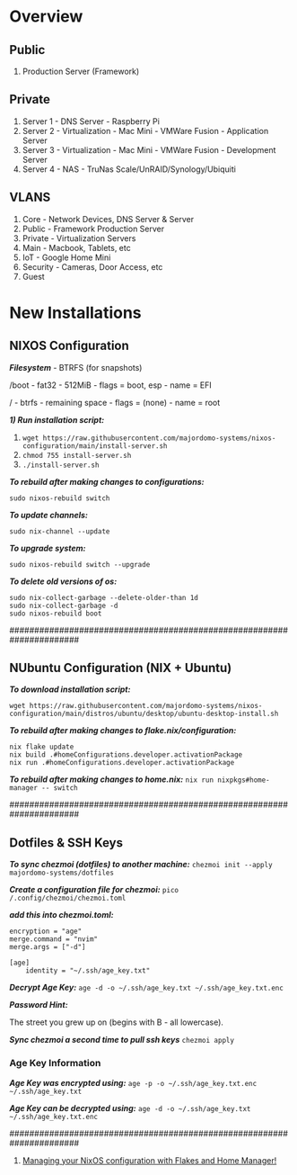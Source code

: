 # Overview

## Public
1. Production Server (Framework)

## Private
1. Server 1 - DNS Server - Raspberry Pi
2. Server 2 - Virtualization - Mac Mini - VMWare Fusion - Application Server
3. Server 3 - Virtualization - Mac Mini - VMWare Fusion - Development Server
4. Server 4 - NAS - TruNas Scale/UnRAID/Synology/Ubiquiti

## VLANS

1. Core - Network Devices, DNS Server & Server
2. Public - Framework Production Server
3. Private - Virtualization Servers
4. Main - Macbook, Tablets, etc
5. IoT - Google Home Mini
6. Security - Cameras, Door Access, etc
7. Guest

# New Installations

## NIXOS Configuration

***Filesystem*** - BTRFS (for snapshots)

/boot - fat32 - 512MiB - flags = boot, esp - name = EFI

/ - btrfs - remaining space - flags = (none) - name = root

***1) Run installation script:***

1) `wget https://raw.githubusercontent.com/majordomo-systems/nixos-configuration/main/install-server.sh`
2) `chmod 755 install-server.sh`
3) `./install-server.sh`

***To rebuild after making changes to configurations:***

`sudo nixos-rebuild switch`

***To update channels:***

`sudo nix-channel --update`

***To upgrade system:***

`sudo nixos-rebuild switch --upgrade`

***To delete old versions of os:***
```
sudo nix-collect-garbage --delete-older-than 1d
sudo nix-collect-garbage -d
sudo nixos-rebuild boot
```

######################################################################
## NUbuntu Configuration (NIX + Ubuntu)

***To download installation script:***
```
wget https://raw.githubusercontent.com/majordomo-systems/nixos-configuration/main/distros/ubuntu/desktop/ubuntu-desktop-install.sh
```

***To rebuild after making changes to flake.nix/configuration:***
```
nix flake update
nix build .#homeConfigurations.developer.activationPackage
nix run .#homeConfigurations.developer.activationPackage
```

***To rebuild after making changes to home.nix:***
`nix run nixpkgs#home-manager -- switch`

######################################################################

## Dotfiles & SSH Keys

***To sync chezmoi (dotfiles) to another machine:***
`chezmoi init --apply majordomo-systems/dotfiles`

***Create a configuration file for chezmoi:***
`pico /.config/chezmoi/chezmoi.toml`

***add this into chezmoi.toml:***
```
encryption = "age"
merge.command = "nvim"
merge.args = ["-d"]

[age]
    identity = "~/.ssh/age_key.txt"
```
***Decrypt Age Key:***
`age -d -o ~/.ssh/age_key.txt ~/.ssh/age_key.txt.enc`

***Password Hint:***

The street you grew up on (begins with B - all lowercase).

***Sync chezmoi a second time to pull ssh keys***
`chezmoi apply`

### Age Key Information

***Age Key was encrypted using:***
`age -p -o ~/.ssh/age_key.txt.enc ~/.ssh/age_key.txt`

***Age Key can be decrypted using:***
`age -d -o ~/.ssh/age_key.txt ~/.ssh/age_key.txt.enc`

######################################################################

1. [Managing your NixOS configuration with Flakes and Home Manager!](https://josiahalenbrown.substack.com/p/managing-your-nixos-configuration)
